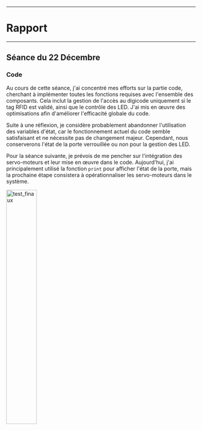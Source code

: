 *******************
# Rapport 
*******************

## Séance du 22 Décembre

### Code

Au cours de cette séance, j'ai concentré mes efforts sur la partie code, cherchant à implémenter toutes les fonctions requises avec l'ensemble des composants. Cela inclut la gestion de l'accès au digicode uniquement si le tag RFID est validé, ainsi que le contrôle des LED. J'ai mis en œuvre des optimisations afin d'améliorer l'efficacité globale du code.

Suite à une réflexion, je considère probablement abandonner l'utilisation des variables d'état, car le fonctionnement actuel du code semble satisfaisant et ne nécessite pas de changement majeur. Cependant, nous conserverons l'état de la porte verrouillée ou non pour la gestion des LED.

Pour la séance suivante, je prévois de me pencher sur l'intégration des servo-moteurs et leur mise en œuvre dans le code. Aujourd'hui, j'ai principalement utilisé la fonction `print` pour afficher l'état de la porte, mais la prochaine étape consistera à opérationnaliser les servo-moteurs dans le système.

<img src="../../Images/test_code_completV1.png" alt="test_finaux" width=40% />
